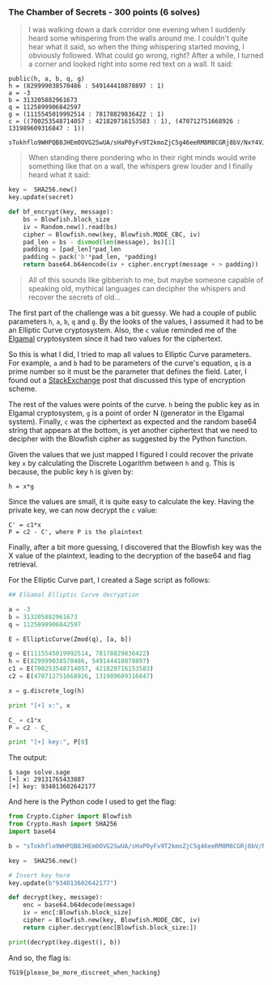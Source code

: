 ### The Chamber of Secrets - 300 points (6 solves)

> I was walking down a dark corridor one evening when I suddenly heard some whispering from the walls around me. I couldn't quite hear what it said, so when the thing whispering started moving, I obviously followed. What could go wrong, right? After a while, I turned a corner and looked right into some red text on a wall. It said:

```
public(h, a, b, q, g)  
h = (829999038570486 : 549144410878897 : 1)   
a = -3    
b = 313205882961673   
q = 1125899906842597   
g = (1115545019992514 : 78178829836422 : 1)  
c = ((700253548714057 : 421820716153583 : 1), (470712751668926 : 131989609316847 : 1))  

sTokhflo9WHPQB8JHEm0OVG2SwUA/sHaP0yFv9T2kmoZjC5g46eeRM8M8CGRj8bV/NxY4VJ8Ls0=
```

> When standing there pondering who in their right minds would write something like that on a wall, the whispers grew louder and I finally heard what it said:

```python
key =  SHA256.new()  
key.update(secret)  

def bf_encrypt(key, message):  
    bs = Blowfish.block_size  
    iv = Random.new().read(bs)  
    cipher = Blowfish.new(key, Blowfish.MODE_CBC, iv)  
    pad_len = bs - divmod(len(message), bs)[1]  
    padding = [pad_len]*pad_len  
    padding = pack('b'*pad_len, *padding)  
    return base64.b64encode(iv + cipher.encrypt(message + > padding))  
```
> All of this sounds like gibberish to me, but maybe someone capable of speaking old, mythical languages can decipher the whispers and recover the secrets of old...


The first part of the challenge was a bit guessy. We had a couple of public parameters `h`, `a`, `b`, `q` and `g`. By the looks of the values, I assumed it had to be an Elliptic Curve cryptosystem. Also, the `c` value reminded me of the [Elgamal](https://en.wikipedia.org/wiki/ElGamal_encryption) cryptosystem since it had two values for the ciphertext.

So this is what I did, I tried to map all values to Elliptic Curve parameters. For example, `a` and `b` had to be parameters of the curve's equation, `q` is a prime number so it must be the parameter that defines the field. Later, I found out a [StackExchange](https://crypto.stackexchange.com/questions/9987/elgamal-with-elliptic-curves#9990) post that discussed this type of encryption scheme. 

The rest of the values were points of the curve. `h` being the public key as in Elgamal cryptosystem, `g` is a point of order N (generator in the Elgamal system). Finally, `c` was the ciphertext as expected and the random base64 string that appears at the bottom, is yet another ciphertext that we need to decipher with the Blowfish cipher as suggested by the Python function.

Given the values that we just mapped I figured I could recover the private key `x` by calculating the Discrete Logarithm between `h` and `g`. This is because, the public key `h` is given by:

```
h = x*g
```

Since the values are small, it is quite easy to calculate the key. Having the private key, we can now decrypt the `c` value:

```
C' = c1*x
P = c2 - C', where P is the plaintext
```

Finally, after a bit more guessing, I discovered that the Blowfish key was the X value of the plaintext, leading to the decryption of the base64 and flag retrieval.

For the Elliptic Curve part, I created a Sage script as follows:

```python
## ElGamal Elliptic Curve decryption

a = -3
b = 313205882961673
q = 1125899906842597

E = EllipticCurve(Zmod(q), [a, b])

g = E(1115545019992514, 78178829836422)
h = E(829999038570486, 549144410878897)
c1 = E(700253548714057, 421820716153583)
c2 = E(470712751668926, 131989609316847)

x = g.discrete_log(h)

print "[+] x:", x

C_ = c1*x
P = c2 - C_

print "[+] key:", P[0]
```

The output:

```
$ sage solve.sage
[+] x: 29131765433887
[+] key: 934013602642177
```

And here is the Python code I used to get the flag:

```python
from Crypto.Cipher import Blowfish
from Crypto.Hash import SHA256
import base64

b = "sTokhflo9WHPQB8JHEm0OVG2SwUA/sHaP0yFv9T2kmoZjC5g46eeRM8M8CGRj8bV/NxY4VJ8Ls0="

key =  SHA256.new()

# Insert key here
key.update(b"934013602642177")

def decrypt(key, message):
	enc = base64.b64decode(message)
	iv = enc[:Blowfish.block_size]
	cipher = Blowfish.new(key, Blowfish.MODE_CBC, iv)
	return cipher.decrypt(enc[Blowfish.block_size:])

print(decrypt(key.digest(), b))
```

And so, the flag is:

```
TG19{please_be_more_discreet_when_hacking}
```